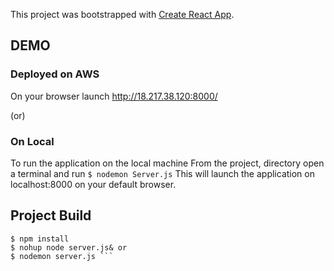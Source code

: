 This project was bootstrapped with [Create React App](https://github.com/facebook/create-react-app).

## DEMO
### Deployed on AWS
On your browser launch http://18.217.38.120:8000/

(or)
### On Local
To run the application on the local machine
From the project, directory open a terminal and run 
```$ nodemon Server.js```
This will launch the application on localhost:8000 on your default browser.



## Project Build
```$ npm build
$ npm install
$ nohup node server.js& or
$ nodemon server.js ```

